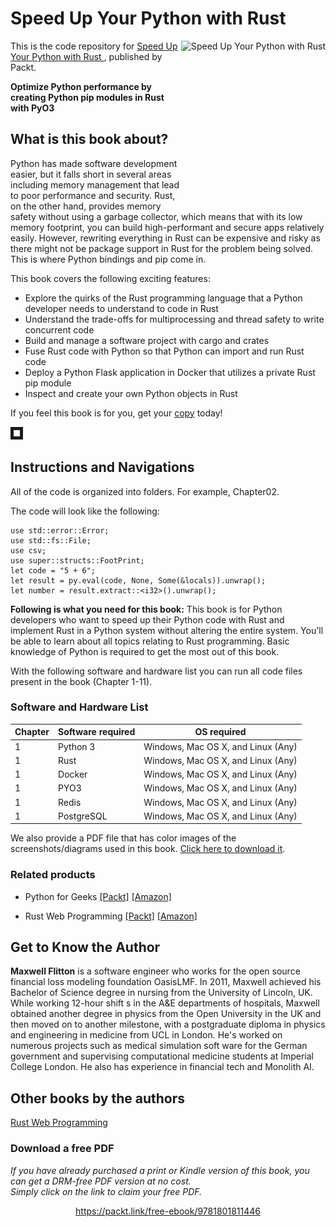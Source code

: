 


# Speed Up Your Python with Rust 

<a href="https://www.packtpub.com/product/speed-up-your-python-with-rust/9781801811446?utm_source=github&utm_medium=repository&utm_campaign="><img src="https://static.packt-cdn.com/products/9781801811446/cover/smaller" alt="Speed Up Your Python with Rust " height="256px" align="right"></a>

This is the code repository for [Speed Up Your Python with Rust ](https://www.packtpub.com/product/speed-up-your-python-with-rust/9781801811446?utm_source=github&utm_medium=repository&utm_campaign=), published by Packt.

**Optimize Python performance by creating Python pip modules in Rust with PyO3**

## What is this book about?
Python has made software development easier, but it falls short in several areas including memory management that lead to poor performance and security. Rust, on the other hand, provides memory safety without using a garbage collector, which means that with its low memory footprint, you can build high-performant and secure apps relatively easily. However, rewriting everything in Rust can be expensive and risky as there might not be package support in Rust for the problem being solved. This is where Python bindings and pip come in.

This book covers the following exciting features:
* Explore the quirks of the Rust programming language that a Python developer needs to understand to code in Rust 
* Understand the trade-offs for multiprocessing and thread safety to write concurrent code
* Build and manage a software project with cargo and crates
* Fuse Rust code with Python so that Python can import and run Rust code
* Deploy a Python Flask application in Docker that utilizes a private Rust pip module
* Inspect and create your own Python objects in Rust



If you feel this book is for you, get your [copy](https://www.amazon.com/dp/180181144X) today!

<a href="https://www.packtpub.com/?utm_source=github&utm_medium=banner&utm_campaign=GitHubBanner"><img src="https://raw.githubusercontent.com/PacktPublishing/GitHub/master/GitHub.png" 
alt="https://www.packtpub.com/" border="5" /></a>

## Instructions and Navigations
All of the code is organized into folders. For example, Chapter02.

The code will look like the following:
```
use std::error::Error;
use std::fs::File;
use csv;
use super::structs::FootPrint;
let code = "5 + 6";
let result = py.eval(code, None, Some(&locals)).unwrap();
let number = result.extract::<i32>().unwrap();
```

**Following is what you need for this book:**
This book is for Python developers who want to speed up their Python code with Rust and implement Rust in a Python system without altering the entire system. You'll be able to learn about all topics relating to Rust programming. Basic knowledge of Python is required to get the most out of this book.

With the following software and hardware list you can run all code files present in the book (Chapter 1-11).
### Software and Hardware List
| Chapter | Software required | OS required |
| -------- | ------------------------------------ | ----------------------------------- |
| 1 | Python 3 | Windows, Mac OS X, and Linux (Any) |
| 1 | Rust | Windows, Mac OS X, and Linux (Any) |
| 1 | Docker | Windows, Mac OS X, and Linux (Any) |
| 1 | PYO3 | Windows, Mac OS X, and Linux (Any) |
| 1 | Redis | Windows, Mac OS X, and Linux (Any) |
| 1 | PostgreSQL | Windows, Mac OS X, and Linux (Any) |


We also provide a PDF file that has color images of the screenshots/diagrams used in this book. [Click here to download it](https://static.packt-cdn.com/downloads/9781801811446__ColorImages.pdf).

### Related products
* Python for Geeks  [[Packt]](https://www.packtpub.com/product/python-for-geeks/9781801070119?utm_source=github&utm_medium=repository&utm_campaign=) [[Amazon]](https://www.amazon.com/dp/1801070113)

* Rust Web Programming  [[Packt]](https://www.packtpub.com/product/rust-web-programming/9781800560819?utm_source=github&utm_medium=repository&utm_campaign=) [[Amazon]](https://www.amazon.com/dp/1800560818)



## Get to Know the Author
**Maxwell Flitton**
is a software engineer who works for the open source financial loss modeling foundation OasisLMF. In 2011, Maxwell achieved his Bachelor of Science degree in nursing from the University of Lincoln, UK. While working 12-hour shift s in the A&E departments of hospitals, Maxwell obtained another degree in physics from the Open University in the UK and then moved on to another milestone, with a postgraduate diploma in physics and engineering in medicine from UCL in London. He's worked on numerous projects such as medical simulation soft ware for the German government and supervising computational medicine students at Imperial College London. He also has experience in financial tech and Monolith AI.



## Other books by the authors
[Rust Web Programming ](https://www.packtpub.com/product/rust-web-programming/9781800560819?utm_source=github&utm_medium=repository&utm_campaign=)



### Download a free PDF

 <i>If you have already purchased a print or Kindle version of this book, you can get a DRM-free PDF version at no cost.<br>Simply click on the link to claim your free PDF.</i>
<p align="center"> <a href="https://packt.link/free-ebook/9781801811446">https://packt.link/free-ebook/9781801811446 </a> </p>